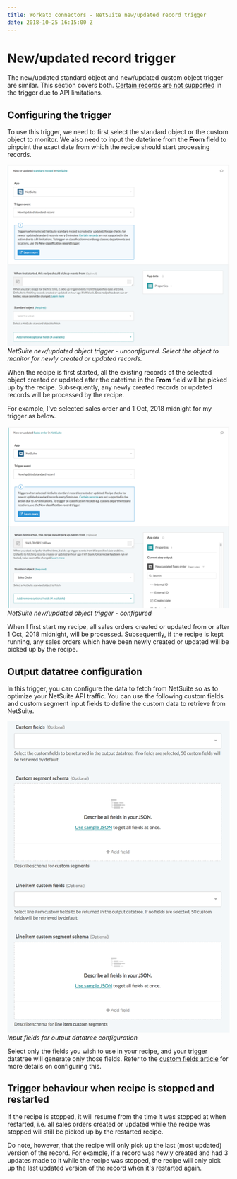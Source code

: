 ```yaml
---
title: Workato connectors - NetSuite new/updated record trigger
date: 2018-10-25 16:15:00 Z
---
```


# New/updated record trigger
The new/updated standard object and new/updated custom object trigger are similar. This section covers both. [Certain records are not supported](/connectors/netsuite.md#unsupported-records) in the trigger due to API limitations.

## Configuring the trigger
To use this trigger, we need to first select the standard object or the custom object to monitor. We also need to input the datetime from the **From** field to pinpoint the exact date from which the recipe should start processing records.

![Unconfigured NetSuite new/updated object trigger](/assets/images/connectors/netsuite/unconfigured-netsuite-new-updated-trigger.png)
*NetSuite new/updated object trigger - unconfigured. Select the object to monitor for newly created or updated records.*

When the recipe is first started, all the existing records of the selected object created or updated after the datetime in the **From** field will be picked up by the recipe. Subsequently, any newly created records or updated records will be processed by the recipe.

For example, I've selected sales order and 1 Oct, 2018 midnight for my trigger as below.

![Configured NetSuite new/updated object trigger](/assets/images/connectors/netsuite/configured-netsuite-new-updated-trigger.png)
*NetSuite new/updated object trigger - configured*

When I first start my recipe, all sales orders created or updated from or after 1 Oct, 2018 midnight, will be processed. Subsequently, if the recipe is kept running, any sales orders which have been newly created or updated will be picked up by the recipe.

## Output datatree configuration
In this trigger, you can configure the data to fetch from NetSuite so as to optimize your NetSuite API traffic. You can use the following custom fields and custom segment input fields to define the custom data to retrieve from NetSuite.

![Input fields for output datatree configuration](/assets/images/connectors/netsuite/output-datatree-configuration.png)
*Input fields for output datatree configuration*

Select only the fields you wish to use in your recipe, and your trigger datatree will generate only those fields. Refer to the [custom fields article](custom-fields.md) for more details on configuring this.

## Trigger behaviour when recipe is stopped and restarted
If the recipe is stopped, it will resume from the time it was stopped at when restarted, i.e. all sales orders created or updated while the recipe was stopped will still be picked up by the restarted recipe.

Do note, however, that the recipe will only pick up the last (most updated) version of the record. For example, if a record was newly created and had 3 updates made to it while the recipe was stopped, the recipe will only pick up the last updated version of the record when it's restarted again.
